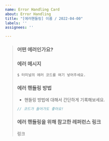 ```yaml
---
name: Error Handling Card
about: Error Handling
title: "[에러핸들링] 이름 / 2022-04-00"
labels: ''
assignees: ''

---
```


> ### 어떤 에러인가요?
> 
> ### 에러 메시지
> ```shell
> $ 터미널의 에러 코드를 여기 넣어주세요.
> ```
> 
> ### 에러 핸들링 방법
> * 핸들링 방법에 대해서 간단하게 기록해보세요.
> 
> ```js
> // 코드가 들어가도 좋아요!
> ```
> 
> ### 에러 핸들링을 위해 참고한 레퍼런스 링크
> 링크
